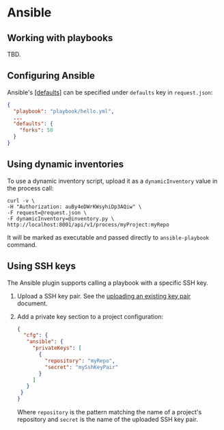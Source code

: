 # Ansible

## Working with playbooks

TBD.

## Configuring Ansible

Ansible's [[defaults]](http://docs.ansible.com/ansible/intro_configuration.html#general-defaults)
can be specified under `defaults` key in `request.json`:

```json
{
  "playbook": "playbook/hello.yml",
  ...
  "defaults": {
    "forks": 50
  }
}
```

## Using dynamic inventories

To use a dynamic inventory script, upload it as a `dynamicInventory` value in the process call:

```
curl -v \
-H "Authorization: auBy4eDWrKWsyhiDp3AQiw" \
-F request=@request.json \
-F dynamicInventory=@inventory.py \
http://localhost:8001/api/v1/process/myProject:myRepo
```

It will be marked as executable and passed directly to `ansible-playbook` command.

## Using SSH keys

The Ansible plugin supports calling a playbook with a specific SSH key.

1. Upload a SSH key pair. See the [uploading an existing key pair](../security.md#uploading-an-existing-key-pair)
document.
2. Add a private key section to a project configuration:

    ```json
    {
      "cfg": {
       "ansible": {
         "privateKeys": [
           {
             "repository": "myRepo",
             "secret": "mySshKeyPair"
           }
         ]
       }
     }
    }
    ```
    Where `repository` is the pattern matching the name of a project's repository and
    `secret` is the name of the uploaded SSH key pair.